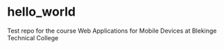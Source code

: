 # hello_world
Test repo for the course Web Applications for Mobile Devices at Blekinge Technical College
